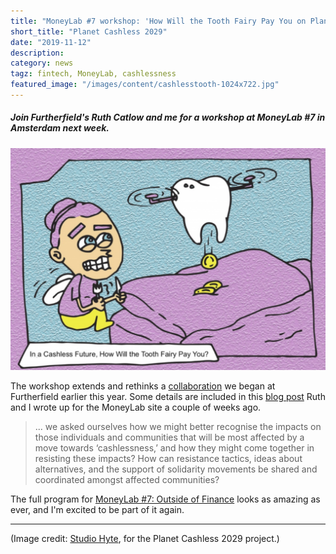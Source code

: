 ```yaml
---
title: "MoneyLab #7 workshop: 'How Will the Tooth Fairy Pay You on Planet Cashless?''"
short_title: "Planet Cashless 2029"
date: "2019-11-12"
description:
category: news
tagz: fintech, MoneyLab, cashlessness
featured_image: "/images/content/cashlesstooth-1024x722.jpg"
---
```

##### Join Furtherfield's Ruth Catlow and me for a workshop at MoneyLab #7 in Amsterdam next week.

![](/images/content/cashlesstooth-1024x722.jpg)

The workshop extends and rethinks a [collaboration](https://www.furtherfield.org/planet-cashless-2029/) we began at Furtherfield earlier this year. Some details are included in this [blog post](https://networkcultures.org/moneylab/2019/11/04/in-a-cashless-future-how-will-the-tooth-fairy-pay-you/) Ruth and I wrote up for the MoneyLab site a couple of weeks ago.

> ... we asked ourselves how we might better recognise the impacts on those individuals and  communities that will be most affected by a move towards ‘cashlessness,’ and how they might come together in resisting these impacts? How can resistance tactics, ideas about alternatives, and the support of solidarity movements be shared and coordinated amongst affected communities?

The full program for [MoneyLab #7: Outside of Finance](https://networkcultures.org/moneylab/events/moneylab-7-outside-of-finance/) looks as amazing as ever, and I'm excited to be part of it again.

---

(Image credit: [Studio Hyte](http://studiohyte.com/D/index.html), for the Planet Cashless 2029 project.)

